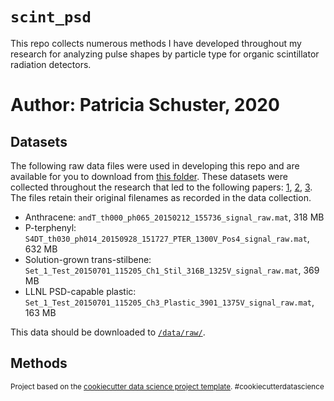 # `scint_psd`

This repo collects numerous methods I have developed throughout my research for analyzing pulse shapes by particle type for organic scintillator radiation detectors. 

Author: Patricia Schuster, 2020  
==============================

Datasets
--------
The following raw data files were used in developing this repo and are available for you to download from [this folder](https://umich.box.com/v/scint-psd-repo-datar). These datasets were collected throughout the research that led to the following papers: [1](https://ieeexplore.ieee.org/document/7465791/), [2](https://www.sciencedirect.com/science/article/pii/S0168900216311342?via%3Dihub), [3](https://ieeexplore.ieee.org/document/8353858/). The files retain their original filenames as recorded in the data collection.   
* Anthracene: `andT_th000_ph065_20150212_155736_signal_raw.mat`, 318 MB  
* P-terphenyl:  `S4DT_th030_ph014_20150928_151727_PTER_1300V_Pos4_signal_raw.mat`, 632 MB  
* Solution-grown trans-stilbene:  `Set_1_Test_20150701_115205_Ch1_Stil_316B_1325V_signal_raw.mat`, 369 MB  
* LLNL PSD-capable plastic:  `Set_1_Test_20150701_115205_Ch3_Plastic_3901_1375V_signal_raw.mat`, 163 MB

This data should be downloaded to [`/data/raw/`](/data/raw).

Methods  
-------  







<p><small>Project based on the <a target="_blank" href="https://drivendata.github.io/cookiecutter-data-science/">cookiecutter data science project template</a>. #cookiecutterdatascience</small></p>

